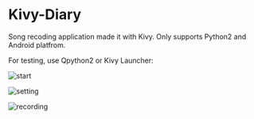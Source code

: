 # Kivy-Diary
Song recoding application made it with Kivy. Only supports Python2 and Android platfrom.

For testing, use Qpython2 or Kivy Launcher:

![start](https://github.com/yingshaoxo/kivy-diary/raw/master/Show/start.png "start")

![setting](https://github.com/yingshaoxo/kivy-diary/raw/master/Show/setting.png "setting")

![recording](https://github.com/yingshaoxo/kivy-diary/raw/master/Show/recording.png "recording")
